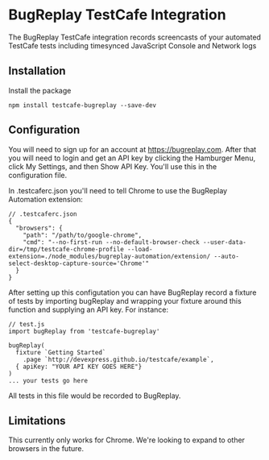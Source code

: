# BugReplay TestCafe Integration
The BugReplay TestCafe integration records screencasts of your automated TestCafe tests including timesynced JavaScript Console and Network logs

## Installation
Install the package

    npm install testcafe-bugreplay --save-dev

## Configuration
You will need to sign up for an account at https://bugreplay.com. After that you will need to login and get an API key by clicking the Hamburger Menu, click My Settings, and then Show API Key. You'll use this in the configuration file.

In .testcaferc.json you'll need to tell Chrome to use the BugReplay Automation extension:

    // .testcaferc.json
    {
      "browsers": {
        "path": "/path/to/google-chrome",
        "cmd": "--no-first-run --no-default-browser-check --user-data-dir=/tmp/testcafe-chrome-profile --load-extension=./node_modules/bugreplay-automation/extension/ --auto-select-desktop-capture-source='Chrome'"
      }
    }

After setting up this configutation you can have BugReplay record a fixture of tests by importing bugReplay and wrapping your fixture around this function and supplying an API key. For instance:

    // test.js
    import bugReplay from 'testcafe-bugreplay'

    bugReplay(
      fixture `Getting Started`
        .page `http://devexpress.github.io/testcafe/example`, 
      { apiKey: "YOUR API KEY GOES HERE"}
    )
    ... your tests go here

All tests in this file would be recorded to BugReplay.

## Limitations
This currently only works for Chrome. We're looking to expand to other browsers in the future.
